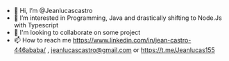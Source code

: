 - 👋 Hi, I’m @Jeanlucascastro
- 👀 I’m interested in Programming, Java and drastically shifting to Node.Js with Typescript
- 💞️ I'm looking to collaborate on some project
- 📫 How to reach me https://www.linkedin.com/in/jean-castro-446ababa/ , jeanlucascastro@gmail.com or https://t.me/Jeanlucas155


